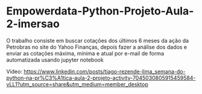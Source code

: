 # Empowerdata-Python-Projeto-Aula-2-imersao

O trabalho consiste em buscar cotações dos últimos 6 meses da ação da Petrobras no site do Yahoo Finanças, depois fazer a análise dos dados e enviar as cotações máxima, mínima e atual por e-mail de forma automatizada usando jupyter notebook

Video: https://www.linkedin.com/posts/tiago-rezende-lima_semana-do-python-na-pr%C3%A1tica-aula-2-projeto-activity-7045030805915459584-vLL1?utm_source=share&utm_medium=member_desktop
